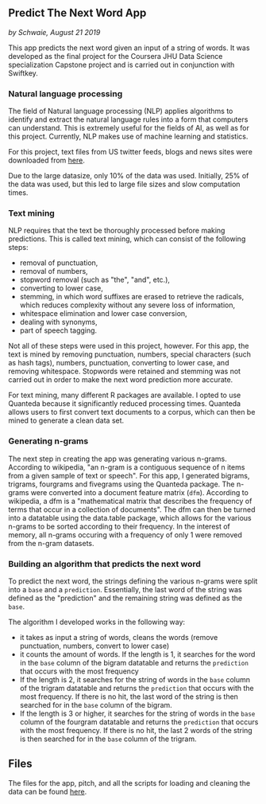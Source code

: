 ## Predict The Next Word App 
*by Schwaie, August 21 2019*

This app predicts the next word given an input of a string of words. It was  developed as the final project for the Coursera JHU Data Science specialization Capstone project and is carried out in conjunction with Swiftkey.

### Natural language processing

The field of Natural language processing (NLP) applies algorithms to identify and extract the natural language rules into a form that computers can understand. This is extremely useful for the fields of AI, as well as for this project. Currently, NLP makes use of machine learning and statistics.

For this project, text files from US twitter feeds, blogs and news sites were downloaded from [here](https://d396qusza40orc.cloudfront.net/dsscapstone/dataset/Coursera-SwiftKey.zip).

Due to the large datasize, only 10% of the data was used. Initially, 25% of the data was used, but this led to large file sizes and slow computation times. 

### Text mining

NLP requires that the text be thoroughly processed before making predictions. This is called text mining, which can consist of the following steps: 
* removal of punctuation,
* removal of numbers, 
* stopword removal (such as "the", "and", etc.),
* converting to lower case,
* stemming, in which word suffixes are erased to retrieve the radicals, which reduces complexity without any severe loss of information, 
* whitespace elimination and lower case conversion, 
* dealing with synonyms, 
* part of speech tagging. 

Not all of these steps were used in this project, however. For this app, the text is mined by removing punctuation, numbers, special characters (such as hash tags), numbers, punctuation, converting to lower case, and removing whitespace. Stopwords were retained and stemming was not carried out in order to make the next word prediction more accurate. 

For text mining, many different R packages are available. I opted to use Quanteda because it significantly reduced processing times. Quanteda allows users to first convert text documents to a corpus, which can then be mined to generate a clean data set. 

### Generating n-grams

The next step in creating the app was generating various n-grams. According to wikipedia, "an n-gram is a contiguous sequence of n items from a given sample of text or speech". For this app, I generated bigrams, trigrams, fourgrams and fivegrams using the Quanteda package. The n-grams were converted into a document feature matrix (`dfm`). According to wikipedia, a dfm is a "mathematical matrix that describes the frequency of terms that occur in a collection of documents". The dfm can then be turned into a datatable using the data.table package, which allows for the various n-grams to be sorted according to their frequency. In the interest of memory, all n-grams occuring with a frequency of only 1 were removed from the n-gram datasets. 

### Building an algorithm that predicts the next word

To predict the next word, the strings defining the various n-grams were split into a `base` and a `prediction`. Essentially, the last word of the string was defined as the "prediction" and the remaining string was defined as the `base`. 

The algorithm I developed works in the following way:
* it takes as input a string of words, cleans the words (remove punctuation, numbers, convert to lower case)
* it counts the amount of words. If the length is 1, it searches for the word in the `base` column of the bigram datatable and returns the `prediction` that occurs with the most frequency 
* If the length is 2, it searches for the string of words in the `base` column of the trigram datatable and returns the `prediction` that occurs with the most frequency. If there is no hit, the last word of the string is then searched for in the `base` column of the bigram. 
* If the length is 3 or higher, it searches for the string of words in the `base` column of the fourgram datatable and returns the `prediction` that occurs with the most frequency. If there is no hit, the last 2 words of the string is then searched for in the `base` column of the trigram. 

## Files

The files for the app, pitch, and all the scripts for loading and cleaning the data can be found [here](https://github.com/schwaie/NextWordPrediction).



